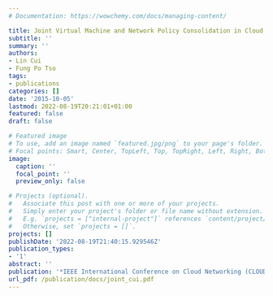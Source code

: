 ```yaml
---
# Documentation: https://wowchemy.com/docs/managing-content/

title: Joint Virtual Machine and Network Policy Consolidation in Cloud Data Centers
subtitle: ''
summary: ''
authors:
- Lin Cui
- Fung Po Tso
tags:
- publications
categories: []
date: '2015-10-05'
lastmod: 2022-08-19T20:21:01+01:00
featured: false
draft: false

# Featured image
# To use, add an image named `featured.jpg/png` to your page's folder.
# Focal points: Smart, Center, TopLeft, Top, TopRight, Left, Right, BottomLeft, Bottom, BottomRight.
image:
  caption: ''
  focal_point: ''
  preview_only: false

# Projects (optional).
#   Associate this post with one or more of your projects.
#   Simply enter your project's folder or file name without extension.
#   E.g. `projects = ["internal-project"]` references `content/project/deep-learning/index.md`.
#   Otherwise, set `projects = []`.
projects: []
publishDate: '2022-08-19T21:40:15.929546Z'
publication_types:
- '1'
abstract: ''
publication: '*IEEE International Conference on Cloud Networking (CLOUDNET)*'
url_pdf: /publication/docs/joint_cui.pdf
---
```


